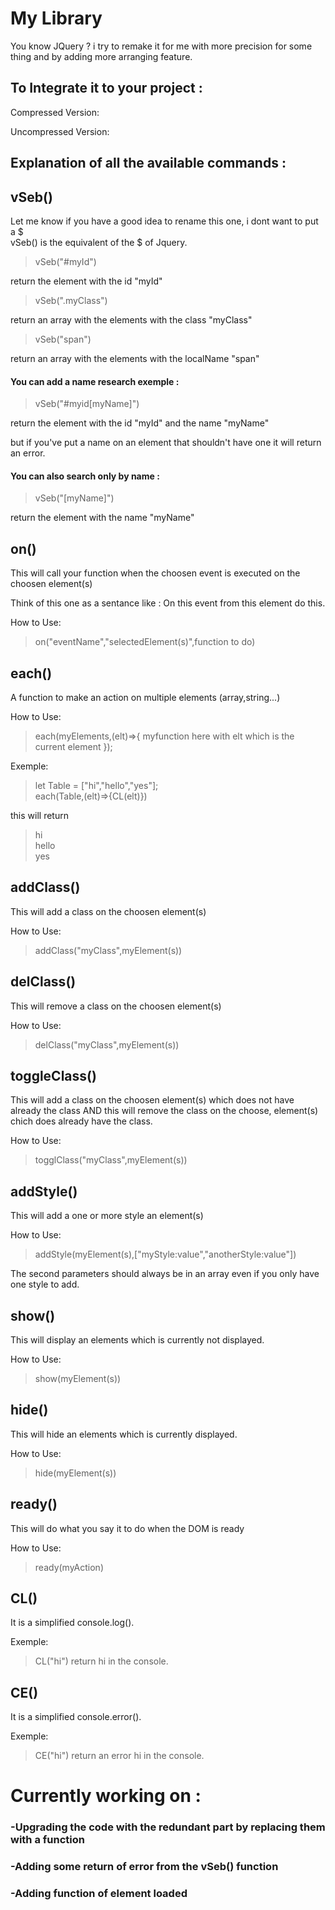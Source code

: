 # My Library
 You know JQuery ? i try to remake it for me with more precision for some thing and by adding more arranging feature.

## To Integrate it to your project :
Compressed Version:
<script src="https://devwebaupif.000webhostapp.com/Projets/MyLibrary/myLibrary-min.js"></script>

Uncompressed Version:
<script src="https://devwebaupif.000webhostapp.com/Projets/MyLibrary/myLibrary.js"></script>

## Explanation of all the available commands :



## vSeb()
Let me know if you have a good idea to rename this one, i dont want to put a $  
vSeb() is the equivalent of the $ of Jquery.

> vSeb("#myId")

  return the element with the id "myId"

> vSeb(".myClass")

return an array with the elements with the class "myClass"

> vSeb("span")

return an array with the elements with the localName "span"

#### You can add a name research exemple :

> vSeb("#myid[myName]")  

return the element with the id "myId" and the name "myName"

but if you've put a name on an element that shouldn't have one it will return an error.

#### You can also search only by name :

> vSeb("[myName]")  

return the element with the name "myName"



## on()

This will call your function when the choosen event is executed on the choosen element(s)

Think of this one as a sentance like :
On this event from this element do this.

How to Use:
> on("eventName","selectedElement(s)",function to do)



## each()

A function to make an action on multiple elements (array,string...)

How to Use:
>each(myElements,(elt)=>{
  myfunction here with elt which is the current element
});

Exemple:
>let Table = ["hi","hello","yes"];  
each(Table,(elt)=>{CL(elt)})

this will return 
>hi  
hello  
yes



## addClass()

This will add a class on the choosen element(s)

How to Use:
> addClass("myClass",myElement(s))



## delClass()

This will remove a class on the choosen element(s)

How to Use:
> delClass("myClass",myElement(s))


## toggleClass()

This will add a class on the choosen element(s) which does not have already the class 
AND this will remove the class on the choose, element(s) chich does already have the class.

How to Use:
> togglClass("myClass",myElement(s))



## addStyle()

This will add a one or more style an element(s)

How to Use:
> addStyle(myElement(s),["myStyle:value","anotherStyle:value"])

The second parameters should always be in an array even if you only have one style to add.


## show()

This will display an elements which is currently not displayed.

How to Use:
> show(myElement(s))



## hide()

This will hide an elements which is currently displayed.

How to Use:
> hide(myElement(s))



## ready()

This will do what you say it to do when the DOM is ready

How to Use:
> ready(myAction)



## CL()

It is a simplified console.log().

Exemple:
> CL("hi")
return hi in the console.



## CE()

It is a simplified console.error().

Exemple:
> CE("hi")
return an error hi in the console.


# Currently working on :

### -Upgrading the code with the redundant part by replacing them with a function
### -Adding some return of error from the vSeb() function
### -Adding function of element loaded
